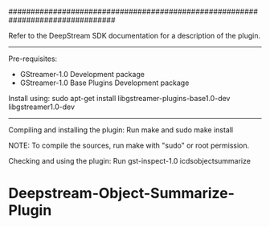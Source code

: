################################################################################

Refer to the DeepStream SDK documentation for a description of the plugin.

--------------------------------------------------------------------------------
Pre-requisites:
- GStreamer-1.0 Development package
- GStreamer-1.0 Base Plugins Development package

Install using:
   sudo apt-get install libgstreamer-plugins-base1.0-dev libgstreamer1.0-dev

--------------------------------------------------------------------------------
Compiling and installing the plugin:
Run make and sudo make install

NOTE: To compile the sources, run make with "sudo" or root permission.

Checking and using the plugin: 
Run gst-inspect-1.0 icdsobjectsummarize
# Deepstream-Object-Summarize-Plugin
